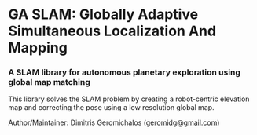 GA SLAM: Globally Adaptive Simultaneous Localization And Mapping
================================================================

### A SLAM library for autonomous planetary exploration using global map matching

This library solves the SLAM problem by creating a robot-centric elevation map and correcting the pose using a low resolution global map.

Author/Maintainer: Dimitris Geromichalos (geromidg@gmail.com)

